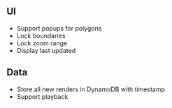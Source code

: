 ## UI
* Support popups for polygons
* Lock boundaries
* Lock zoom range
* Display last updated

## Data
* Store all new renders in DynamoDB with timestamp
* Support playback
